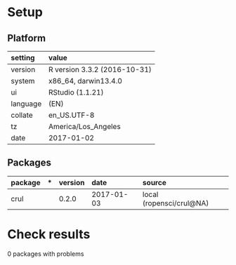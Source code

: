 # Setup

## Platform

|setting  |value                        |
|:--------|:----------------------------|
|version  |R version 3.3.2 (2016-10-31) |
|system   |x86_64, darwin13.4.0         |
|ui       |RStudio (1.1.21)             |
|language |(EN)                         |
|collate  |en_US.UTF-8                  |
|tz       |America/Los_Angeles          |
|date     |2017-01-02                   |

## Packages

|package |*  |version |date       |source                   |
|:-------|:--|:-------|:----------|:------------------------|
|crul    |   |0.2.0   |2017-01-03 |local (ropensci/crul@NA) |

# Check results
0 packages with problems


